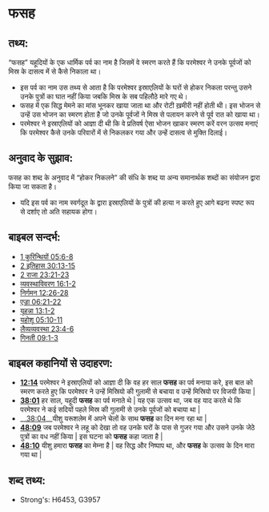 # फसह #

## तथ्य: ##

“फसह” यहूदियों के एक धार्मिक पर्व का नाम है जिसमें वे स्मरण करते हैं कि परमेश्वर ने उनके पूर्वजों को मिस्र के दासत्व में से कैसे निकाला था।

* इस पर्व का नाम उस तथ्य से आता है कि परमेश्वर इस्राएलियों के घरों से होकर निकला परन्तु उसने उनके पुत्रों का घात नहीं किया जबकि मिस्र के सब पहिलौठे मारे गए थे।
* फसह में एक सिद्ध मेमने का मांस भूनकर खाया जाता था और रोटी ख़मीरी नहीं होती थी। इस भोजन से उन्हें उस भोजन का स्मरण होता है जो उनके पूर्वजों ने मिस्र से पलायन करने से पूर्व रात को खाया था।
* परमेश्वर ने इस्राएलियों को आज्ञा दी थी कि वे प्रतिवर्ष ऐसा भोजन खाकर स्मरण करें वरन उत्सव मनाएं कि परमेश्वर कैसे उनके परिवारों में से निकलकर गया और उन्हें दासत्व से मुक्ति दिलाई।

## अनुवाद के सुझाव: ##

फसह का शब्द के अनुवाद में “होकर निकलने” की संधि के शब्द या अन्य समानार्थक शब्दों का संयोजन द्वारा किया जा सकता है।

* यदि इस पर्व का नाम स्वर्गदूत के द्वारा इस्राएलियों के पुत्रों की हत्या न करते हुए आगे बढना स्पष्ट रूप से दर्शाए तो अति सहायक होगा।

## बाइबल सन्दर्भ: ##

* [1 कुरिन्थियों 05:6-8](rc://hi/tn/help/1co/05/06)
* [2 इतिहास 30:13-15](rc://hi/tn/help/2ch/30/13)
* [2 राजा 23:21-23](rc://hi/tn/help/2ki/23/21)
* [व्यवस्थाविवरण 16:1-2](rc://hi/tn/help/deu/16/01)
* [निर्गमन 12:26-28](rc://hi/tn/help/exo/12/26)
* [एज्रा 06:21-22](rc://hi/tn/help/ezr/06/21)
* [यूहन्ना 13:1-2](rc://hi/tn/help/jhn/13/01)
* [यहोशू 05:10-11](rc://hi/tn/help/jos/05/10)
* [लैव्यव्यवस्था 23:4-6](rc://hi/tn/help/lev/23/04)
* [गिनती 09:1-3](rc://hi/tn/help/num/09/01)

## बाइबल कहानियों से उदाहरण: ##

* __[12:14](rc://hi/tn/help/obs/12/14)__ परमेश्वर ने इस्राएलियों को आज्ञा दी कि वह हर साल __फसह__ का पर्व मनाया करे, इस बात को स्मरण करते हुए कि परमेश्वर ने उन्हें मिस्रियो की गुलामी से बचाया व उन्हें मिस्रियो पर विजयी किया |
* __[38:01](rc://hi/tn/help/obs/38/01)__ हर साल, यहूदी __फसह__ का पर्व मनाते थे | यह एक उत्सव था, जब वह याद करते थे कि परमेश्वर ने कई सदियों पहले मिस्र की गुलामी से उनके पूर्वजों को बचाया था |
* __[38:04](rc://hi/tn/help/obs/38/04)__यीशु यरूशलेम में अपने चेलों के साथ __फसह__ का दिन मना रहा था |
* __[48:09](rc://hi/tn/help/obs/48/09)__ जब परमेश्वर ने लहू को देखा तो वह उनके घरों के पास से गुजर गया और उसने उनके जेठे पुत्रों का वध नहीं किया | इस घटना को __फसह__ कहा जाता है |
* __[48:10](rc://hi/tn/help/obs/48/10)__ यीशु हमारा __फसह__ का मेम्ना है | वह सिद्ध और निष्पाप था, और __फसह__ के उत्सव के दिन मारा गया था |

## शब्द तथ्य: ##

* Strong's: H6453, G3957
